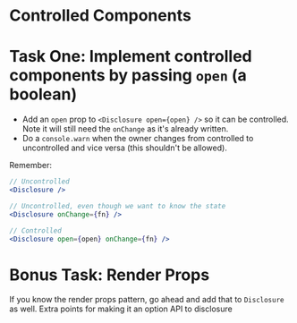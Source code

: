 # Controlled Components

# Task One: Implement controlled components by passing `open` (a boolean)

- Add an `open` prop to `<Disclosure open={open} />` so it can be controlled. Note it will still need the `onChange` as it's already written.
- Do a `console.warn` when the owner changes from controlled to uncontrolled and vice versa (this shouldn't be allowed).

Remember:

```jsx
// Uncontrolled
<Disclosure />

// Uncontrolled, even though we want to know the state
<Disclosure onChange={fn} />

// Controlled
<Disclosure open={open} onChange={fn} />
```

# Bonus Task: Render Props

If you know the render props pattern, go ahead and add that to `Disclosure` as well. Extra points for making it an option API to disclosure
